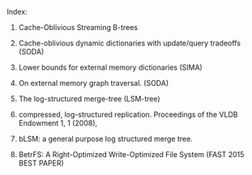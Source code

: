 Index:

1. Cache-Oblivious Streaming B-trees 

2. Cache-oblivious dynamic dictionaries with update/query tradeoffs (SODA)

3. Lower bounds for external memory dictionaries (SIMA)

4. On external memory graph traversal. (SODA)

5. The log-structured merge-tree (LSM-tree)

6. compressed, log-structured replication. Proceedings of the VLDB Endowment1, 1 (2008),
7. bLSM: a general purpose log structured merge tree.
8. BetrFS: A Right-Optimized Write-Optimized File System (FAST 2015 BEST PAPER)
